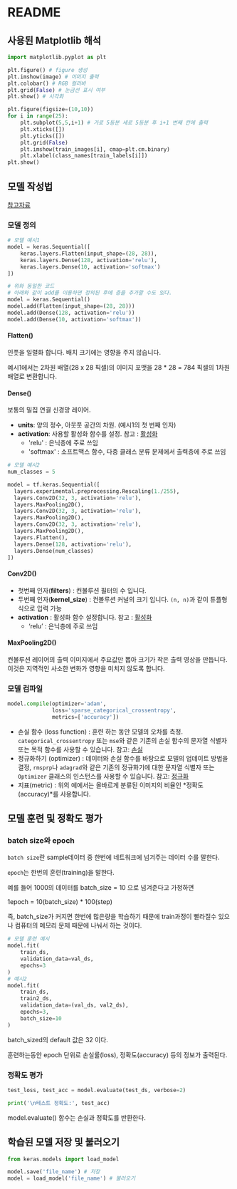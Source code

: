 # README

## 사용된 Matplotlib 해석

```python
import matplotlib.pyplot as plt
```

```python
plt.figure() # figure 생성
plt.imshow(image) # 이미지 출력
plt.colobar() # RGB 컬러바
plt.grid(False) # 눈금선 표시 여부
plt.show() # 시각화
```

```python
plt.figure(figsize=(10,10))
for i in range(25):
    plt.subplot(5,5,i+1) # 가로 5등분 세로 5등분 후 i+1 번째 칸에 출력
    plt.xticks([])
    plt.yticks([])
    plt.grid(False)
    plt.imshow(train_images[i], cmap=plt.cm.binary)
    plt.xlabel(class_names[train_labels[i]])
plt.show()
```



## 모델 작성법

[참고자료](https://tykimos.github.io/2017/01/27/CNN_Layer_Talk/)

### 모델 정의

```python
# 모델 예시1
model = keras.Sequential([
    keras.layers.Flatten(input_shape=(28, 28)),
    keras.layers.Dense(128, activation='relu'),
    keras.layers.Dense(10, activation='softmax')
])

# 위와 동일한 코드
# 아래와 같이 add를 이용하면 정의된 후에 층을 추가할 수도 있다.
model = keras.Sequential()
model.add(Flatten(input_shape=(28, 28)))
model.add(Dense(128, activation='relu'))
model.add(Dense(10, activation='softmax'))
```

#### Flatten()

인풋을 일렬화 합니다. 배치 크기에는 영향을 주지 않습니다.

예시1에서는 2차원 배열(28 x 28 픽셀)의 이미지 포맷을 28 * 28 = 784 픽셀의 1차원 배열로 변환합니다.

#### Dense()

보통의 밀집 연결 신경망 레이어.

- **units**: 양의 정수, 아웃풋 공간의 차원. (예시1의 첫 번째 인자)
- **activation**: 사용할 활성화 함수를 설정. 참고 : [활성화](https://keras.io/ko/activations/)
  - 'relu' : 은닉층에 주로 쓰임
  - 'softmax' : 소프트맥스 함수, 다중 클래스 분류 문제에서 출력층에 주로 쓰임

```python
# 모델 예시2
num_classes = 5

model = tf.keras.Sequential([
  layers.experimental.preprocessing.Rescaling(1./255),
  layers.Conv2D(32, 3, activation='relu'),
  layers.MaxPooling2D(),
  layers.Conv2D(32, 3, activation='relu'),
  layers.MaxPooling2D(),
  layers.Conv2D(32, 3, activation='relu'),
  layers.MaxPooling2D(),
  layers.Flatten(),
  layers.Dense(128, activation='relu'),
  layers.Dense(num_classes)
])

```

#### Conv2D()

- 첫번째 인자(**filters**) : 컨볼루션 필터의 수 입니다.
- 두번째 인자(**kernel_size**) : 컨볼루션 커널의 크기 입니다. `(n, n)`과 같이 튜플형식으로 입력 가능
- **activation** : 활성화 함수 설정합니다. 참고 : [활성화](https://keras.io/ko/activations/)
  - ‘relu’ : 은닉층에 주로 쓰임

#### MaxPooling2D()

컨볼루션 레이어의 출력 이미지에서 주요값만 뽑아 크기가 작은 출력 영상을 만듭니다. 이것은 지역적인 사소한 변화가 영향을 미치지 않도록 합니다.	



### 모델 컴파일

```python
model.compile(optimizer='adam',
              loss='sparse_categorical_crossentropy',
              metrics=['accuracy'])
```

- 손실 함수 (loss function) : 훈련 하는 동안 모델의 오차를 측정. `categorical_crossentropy` 또는 `mse`와 같은 기존의 손실 함수의 문자열 식별자 또는 목적 함수를 사용할 수 있습니다. 참고: [손실](https://keras.io/losses)
- 정규화하기 (optimizer) :  데이터와 손실 함수를 바탕으로 모델의 업데이트 방법을 결정, `rmsprp`나 `adagrad`와 같은 기존의 정규화기에 대한 문자열 식별자 또는 `Optimizer` 클래스의 인스턴스를 사용할 수 있습니다. 참고: [정규화](https://keras.io/optimizers)
- 지표(metric) :  위의 예에서는 올바르게 분류된 이미지의 비율인 *정확도(accuracy)*를 사용합니다.



## 모델 훈련 및 정확도 평가

### batch size와 epoch

`batch size`란 sample데이터 중 한번에 네트워크에 넘겨주는 데이터 수를 말한다.

`epoch`는 한번의 훈련(training)을 말한다.

예를 들어 1000의 데이터를 batch_size = 10 으로 넘겨준다고 가정하면

1epoch = 10(batch_size) * 100(step)

즉, batch_size가 커지면 한번에 많은량을 학습하기 때문에 train과정이 빨라질수 있으나 컴퓨터의 메모리 문제 때문에 나눠서 하는 것이다.

```python
# 모델 훈련 예시
model.fit(
    train_ds,
    validation_data=val_ds,
    epochs=3
)
# 예시2
model.fit(
    train_ds,
    train2_ds,
    validation_data=(val_ds, val2_ds),
    epochs=3,
    batch_size=10
)
```

batch_sized의 default 값은 32 이다.

훈련하는동안 epoch 단위로 손실률(loss), 정확도(accuracy) 등의 정보가 출력된다.

### 정확도 평가

```python
test_loss, test_acc = model.evaluate(test_ds, verbose=2)

print('\n테스트 정확도:', test_acc)
```

model.evaluate() 함수는 손실과 정확도를 반환한다.



## 학습된 모델 저장 및 불러오기

```python
from keras.models import load_model

model.save('file_name') # 저장
model = load_model('file_name') # 불러오기
```


